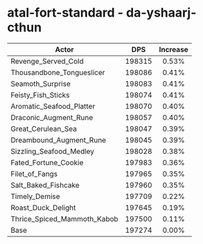 # atal-fort-standard - da-yshaarj-cthun
| Actor | DPS | Increase |
|---|:---:|:---:|
|Revenge_Served_Cold|198315|0.53%|
|Thousandbone_Tongueslicer|198086|0.41%|
|Seamoth_Surprise|198083|0.41%|
|Feisty_Fish_Sticks|198074|0.41%|
|Aromatic_Seafood_Platter|198070|0.40%|
|Draconic_Augment_Rune|198057|0.40%|
|Great_Cerulean_Sea|198047|0.39%|
|Dreambound_Augment_Rune|198045|0.39%|
|Sizzling_Seafood_Medley|198028|0.38%|
|Fated_Fortune_Cookie|197983|0.36%|
|Filet_of_Fangs|197965|0.35%|
|Salt_Baked_Fishcake|197960|0.35%|
|Timely_Demise|197709|0.22%|
|Roast_Duck_Delight|197645|0.19%|
|Thrice_Spiced_Mammoth_Kabob|197500|0.11%|
|Base|197274|0.00%|
